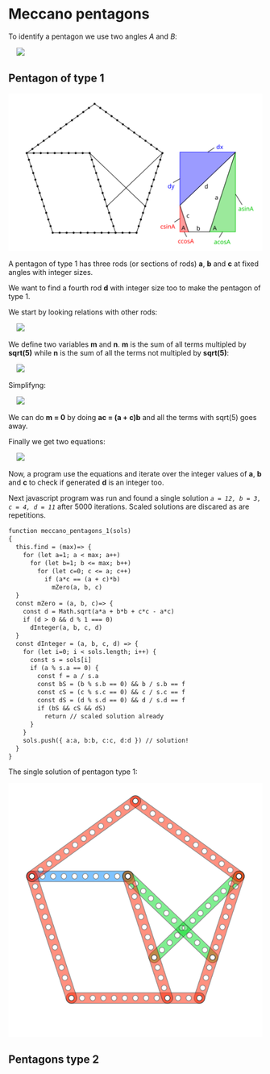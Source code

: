 # Meccano pentagons

To identify a pentagon we use two angles _A_ and _B_:

&nbsp;&nbsp;&nbsp;&nbsp;[<img src="eqs/1.svg" height="250px">](eqs/1.tex)

## Pentagon of type 1

<img src="pentagon-type-1.svg">

A pentagon of type 1 has three rods (or sections of rods) 
**a**, **b** and **c** at fixed angles with integer sizes.

We want to find a fourth rod **d** with integer size too to make the pentagon of type 1.

We start by looking relations with other rods: 

&nbsp;&nbsp;&nbsp;&nbsp;[<img src="eqs/2.svg" height="300px">](eqs/2.tex)

We define two variables **m** and **n**. **m** is the sum of all terms multipled by **sqrt(5)** while **n** is the sum of all the terms not multipled by **sqrt(5)**:

&nbsp;&nbsp;&nbsp;&nbsp;[<img src="eqs/3.svg" height="80px">](eqs/3.tex)

Simplifyng:

&nbsp;&nbsp;&nbsp;&nbsp;[<img src="eqs/4.svg" height="20%">](eqs/4.tex)

We can do **m = 0** by doing **ac = (a + c)b** and all the terms with sqrt(5) goes away.

Finally we get two equations:

&nbsp;&nbsp;&nbsp;&nbsp;[<img src="eqs/5.svg" height="10%">](eqs/5.tex)

Now, a program use the equations and iterate over the integer values
of **a**, **b** and **c** to check if generated **d** is an integer too.

Next javascript program was run and found a single solution *`a = 12, b = 3, c = 4, d = 11`* after 5000 iterations. Scaled solutions are discared as are repetitions.

```
function meccano_pentagons_1(sols)
{
  this.find = (max)=> {
    for (let a=1; a < max; a++)
      for (let b=1; b <= max; b++)
        for (let c=0; c <= a; c++)
          if (a*c == (a + c)*b)
            mZero(a, b, c)
  }
  const mZero = (a, b, c)=> {
    const d = Math.sqrt(a*a + b*b + c*c - a*c)
    if (d > 0 && d % 1 === 0)
      dInteger(a, b, c, d)
  }
  const dInteger = (a, b, c, d) => {
    for (let i=0; i < sols.length; i++) {
      const s = sols[i]
      if (a % s.a == 0) {
        const f = a / s.a
        const bS = (b % s.b == 0) && b / s.b == f
        const cS = (c % s.c == 0) && c / s.c == f
        const dS = (d % s.d == 0) && d / s.d == f
        if (bS && cS && dS)
          return // scaled solution already
      }
    }
    sols.push({ a:a, b:b, c:c, d:d }) // solution!
  }
}

```

The single solution of pentagon type 1:

<img src="pentagon-12a.svg">


## Pentagons type 2

